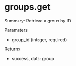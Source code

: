# groups.get

Summary: Retrieve a group by ID.

Parameters
- group_id (integer, required)

Returns
- success, data: group
